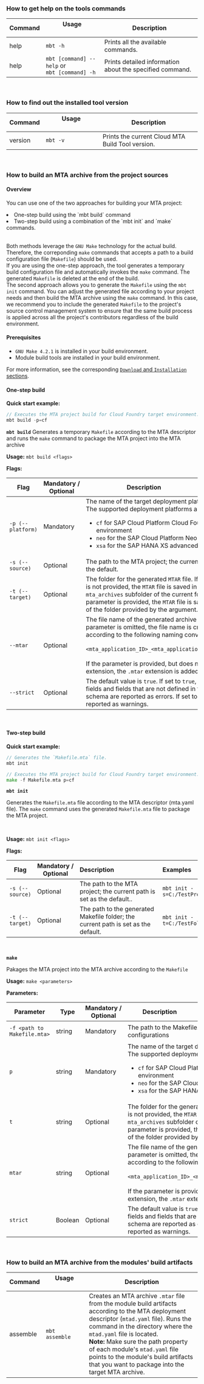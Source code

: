 
### How to get help on the tools commands

| Command | Usage &nbsp;&nbsp;&nbsp;&nbsp;&nbsp;&nbsp;&nbsp;&nbsp;&nbsp;&nbsp;&nbsp;&nbsp;&nbsp;&nbsp;&nbsp;&nbsp;&nbsp;&nbsp;&nbsp;&nbsp;&nbsp;&nbsp;&nbsp;&nbsp;       | Description                                                    
| ------  | --------       |  ----------                                                
| help    | `mbt -h`     | Prints all the available commands.                           
| help    | `mbt [command] --help` or<br> `mbt [command] -h`    | Prints detailed information about the specified command.|

&nbsp;
### How to find out the installed tool version

| Command | Usage &nbsp;&nbsp;&nbsp;&nbsp;&nbsp;&nbsp;&nbsp;&nbsp;&nbsp;&nbsp;&nbsp;&nbsp;&nbsp;&nbsp;&nbsp;&nbsp;&nbsp;&nbsp;&nbsp;&nbsp;&nbsp;&nbsp;&nbsp;&nbsp;       | Description                                                    
| ------  | --------       |  ----------                                                
| version | `mbt -v`     | Prints the current Cloud MTA Build Tool version.                                        <br>

&nbsp;
### How to build an MTA archive from the project sources

#### Overview

You can use one of the two approaches for building your MTA project:
<li> One-step build using the `mbt build` command
<li> Two-step build using a combination of the `mbt init` and `make` commands.<br>
&nbsp;

Both methods leverage the `GNU Make` technology for the actual build. Therefore, the correponding `make` commands that accepts a path to a build configuration file (`Makefile`) should be used. <br>
If you are using the one-step approach, the tool generates a temporary build configuration file and automatically invokes the `make` command. The generated `Makefile` is deleted at the end of the build.  <br>
The second approach allows you to generate the `Makefile` using the `mbt init` command. You can adjust the generated file according to your project needs and then build the MTA archive using the `make` command. In this case, we recommend you to include the generated `Makefile` to the project's source control management system to ensure that the same build process is applied across all the project's contributors regardless of the build environment. 


#### Prerequisites
* `GNU Make 4.2.1` is installed in your build environment. 
* Module build tools are installed in your build environment.

For more information, see the corresponding [`Download` and `Installation` sections](download.md).

#### One-step build

<b> Quick start example:</b>

```go
// Executes the MTA project build for Cloud Foundry target environment.
mbt build -p=cf

```

<b>`mbt build`</b>
Generates a temporary `Makefile` according to the MTA descriptor and runs the `make` command to package the MTA project into the MTA archive

<b>Usage:</b> `mbt build <flags>`

<b>Flags:</b>

| Flag        | Mandatory&nbsp;/<br>Optional        | Description&nbsp;&nbsp;&nbsp;&nbsp;&nbsp;&nbsp;&nbsp;&nbsp;&nbsp;&nbsp;&nbsp;&nbsp;&nbsp;&nbsp;&nbsp;&nbsp;&nbsp;&nbsp;&nbsp;&nbsp;&nbsp;&nbsp;&nbsp;&nbsp;&nbsp;&nbsp;                 | Examples&nbsp;&nbsp;&nbsp;&nbsp;&nbsp;&nbsp;&nbsp;&nbsp;&nbsp;&nbsp;&nbsp;&nbsp;&nbsp;&nbsp;&nbsp;&nbsp;&nbsp;&nbsp;&nbsp;&nbsp;&nbsp;                                    
| -----------  | -------       |  ----------                          |  -----------------------------
| `-p (--platform)`   | Mandatory  | The name of the target deployment platform. <br>The supported deployment platforms are: <ul><li>`cf` for SAP Cloud Platform Cloud Foundry environment  <li>`neo` for the SAP Cloud Platform Neo environment <li>`xsa` for the SAP HANA XS advanced model                              | `mbt build -p=cf`
| `-s (--source)`   | Optional  | The path to the MTA project; the current path is set as the default.                              | `mbt build -p=cf -s=C:/TestProject`
| `-t (--target)`   | Optional  | The folder for the generated `MTAR` file. If this parameter is not provided, the `MTAR` file is saved in the `mta_archives` subfolder of the current folder. If the parameter is provided, the `MTAR` file is saved in the root of the folder provided by the argument.  | `mbt build -p=cf -t=C:/TestProject`
| `--mtar`   | Optional  | The file name of the generated archive file. If this parameter is omitted, the file name is created according to the following naming convention: <br><br> `<mta_application_ID>_<mta_application_version>.mtar` <br><br> If the parameter is provided, but does not include an extension, the `.mtar` extension is added.  | `mbt build -p=cf --mtar=TestProject.mtar`
| `--strict`   | Optional  | The default value is `true`. If set to `true`, the duplicated fields and fields that are not defined in the `mta.yaml` schema are reported as errors. If set to `false`, they are reported as warnings.  | `mbt build -p=cf --strict=true`


&nbsp;

#### Two-step build

<b> Quick start example:</b>

```go
// Generates the `Makefile.mta` file.
mbt init 

// Executes the MTA project build for Cloud Foundry target environment.
make -f Makefile.mta p=cf

```

<b>`mbt init`</b>

Generates the `Makefile.mta` file according to the MTA descriptor (mta.yaml file). The `make` command uses the generated `Makefile.mta` file to package the MTA project. <br>


&nbsp;

<b>Usage:</b> `mbt init <flags>`

<b>Flags:</b>

| Flag        | Mandatory&nbsp;/<br>Optional        | Description&nbsp;&nbsp;&nbsp;&nbsp;&nbsp;&nbsp;&nbsp;&nbsp;&nbsp;&nbsp;&nbsp;&nbsp;&nbsp;&nbsp;&nbsp;&nbsp;&nbsp;&nbsp;&nbsp;&nbsp;&nbsp;&nbsp;&nbsp;&nbsp;&nbsp;&nbsp;                 | Examples&nbsp;&nbsp;&nbsp;&nbsp;&nbsp;&nbsp;&nbsp;&nbsp;&nbsp;&nbsp;&nbsp;&nbsp;&nbsp;&nbsp;&nbsp;&nbsp;&nbsp;&nbsp;&nbsp;&nbsp;&nbsp;                                    
| -----------  | -------       |  ----------                          |  -----------------------------
| `-s (--source)`   | Optional  | The path to the MTA project; the current path is set as the default..                              | `mbt init -s=C:/TestProject`
| `-t (--target)`   | Optional  | The path to the generated Makefile folder; the current path is set as the default.   | `mbt init -t=C:/TestFolder`



&nbsp;

<b>`make`</b>

Pakages the MTA project into the MTA archive according to the `Makefile`

<b>Usage:</b> `make <parameters>`

<b>Parameters:</b>

| Parameter        | Type | Mandatory&nbsp;/<br>Optional        | Description&nbsp;&nbsp;&nbsp;&nbsp;&nbsp;&nbsp;&nbsp;&nbsp;&nbsp;&nbsp;&nbsp;&nbsp;&nbsp;&nbsp;&nbsp;&nbsp;&nbsp;&nbsp;&nbsp;&nbsp;&nbsp;&nbsp;&nbsp;&nbsp;&nbsp;&nbsp;&nbsp;&nbsp;&nbsp;&nbsp;&nbsp;&nbsp;&nbsp;&nbsp;&nbsp;&nbsp;&nbsp;&nbsp;&nbsp;&nbsp;&nbsp;&nbsp;&nbsp;&nbsp;&nbsp;&nbsp;&nbsp;&nbsp;&nbsp;&nbsp;&nbsp;&nbsp;&nbsp;&nbsp;&nbsp;&nbsp;&nbsp;&nbsp;                 | Examples    
| -----------  | ------ | -------       |  ----------                              |  --------------------------------------
| `-f <path to Makefile.mta>`    | string     | Mandatory  | The path to the Makefile.mta file that contains build configurations                             | `make -f Makefile.mta p=cf`
| `p`  | string     | Mandatory     | The name of the target deployment platform. <br>The supported deployment platforms are: <ul><li>`cf` for SAP Cloud Platform Cloud Foundry environment  <li>`neo` for the SAP Cloud Platform Neo environment <li>`xsa` for the SAP HANA XS advanced model                                     |`make -f Makefile.mta p=cf`
| `t`    | string     | Optional  | The folder for the generated `MTAR` file. If this parameter is not provided, the `MTAR` file is saved in the `mta_archives` subfolder of the current folder. If the parameter is provided, the `MTAR` file is saved in the root of the folder provided by the argument.                              | `make -f Makefile.mta p=cf t=C:\temp`
| `mtar`    | string     |   Optional  | The file name of the generated archive file. If this parameter is omitted, the file name is created according to the following naming convention: <br><br> `<mta_application_ID>_<mta_application_version>.mtar` <br><br> If the parameter is provided, but does not include an extension, the `.mtar` extension is added. | `make -f Makefile.mta p=cf mtar=myMta`<br><br> `make -f Makefile.mta p=cf mtar=myMta.mtar`
| `strict`    | Boolean     | Optional    | The default value is `true`. If set to `true`, the duplicated fields and fields that are not defined in the `mta.yaml` schema are reported as errors. If set to `false`, they are reported as warnings. | `make -f Makefile.mta p=cf strict=false`

&nbsp;
### How to build an MTA archive from the modules' build artifacts 

| Command | Usage &nbsp;&nbsp;&nbsp;&nbsp;&nbsp;&nbsp;&nbsp;&nbsp;&nbsp;&nbsp;&nbsp;&nbsp;&nbsp;&nbsp;&nbsp;&nbsp;&nbsp;&nbsp;&nbsp;&nbsp;&nbsp;       | Description                                                    
| ------  | --------       |  ----------                                                
| assemble    | `mbt assemble`     | Creates an MTA archive `.mtar` file from the module build artifacts according to the MTA deployment descriptor (`mtad.yaml` file). Runs the command in the directory where the `mtad.yaml` file is located. <br>**Note:** Make sure the path property of each module's `mtad.yaml` file points to the module's build artifacts that you want to package into the target MTA archive. 
